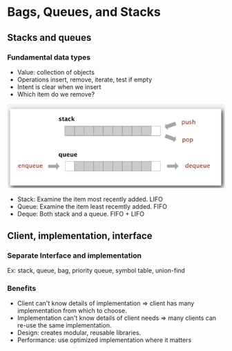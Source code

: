 # Bags, Queues, and Stacks

## Stacks and queues

### Fundamental data types

- Value: collection of objects
- Operations insert, remove, iterate, test if empty
- Intent is clear when we insert
- Which item do we remove?

![Stack v Queue](StackQueue.png)

- Stack: Examine the item most recently added. LIFO
- Queue: Examine the item least recemtly added. FIFO
- Deque: Both stack and a queue. FIFO + LIFO

## Client, implementation, interface

### Separate Interface and implementation

Ex: stack, queue, bag, priority queue, symbol table, union-find

### Benefits
- Client can't know details of implementation ⇒ client has many implementation from which to choose.
- Implementation can't know details of client needs ⇒ many clients can re-use the same implementation.
- Design: creates modular, reusable libraries.
- Performance: use optimized implementation where it matters